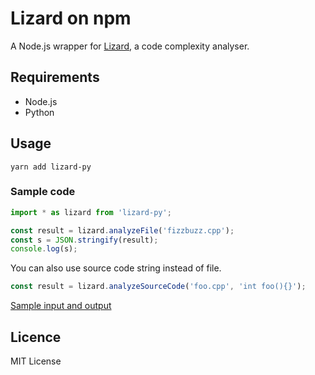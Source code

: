 # Lizard on npm

A Node.js wrapper for [Lizard](https://github.com/terryyin/lizard), a code complexity analyser.

## Requirements

- Node.js
- Python

## Usage

```
yarn add lizard-py
```

### Sample code

```ts
import * as lizard from 'lizard-py';

const result = lizard.analyzeFile('fizzbuzz.cpp');
const s = JSON.stringify(result);
console.log(s);
```

You can also use source code string instead of file.

```ts
const result = lizard.analyzeSourceCode('foo.cpp', 'int foo(){}');
```

[Sample input and output](./__tests__)

## Licence

MIT License
